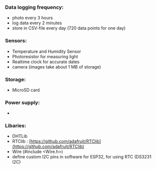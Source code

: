 ### Data logging frequency:
- photo every 3 hours
- log data every 2 minutes
- store in CSV-file every day (720 data points for one day)

### Sensors:
- Temperature and Humidity Sensor
- Photoresistor for measuring light
- Realtime clock for accurate dates
- camera (images take about 1 MB of storage)

### Storage:
- MicroSD card

### Power supply:
- 


### Libaries:
- DHTLib
- RTClib : [https://github.com/adafruit/RTClib](https://github.com/adafruit/RTClib)
- Wire (#include <Wire.h>)
- define custom I2C pins in software for ESP32, for using RTC (DS3231 I2C)
